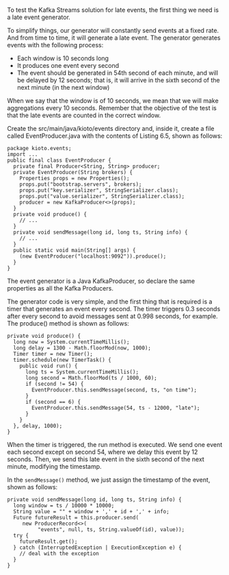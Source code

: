 To test the Kafka Streams solution for late events, the first thing we need is a late event generator.

To simplify things, our generator will constantly send events at a fixed rate. And from time to time, it will generate a late event. The generator generates events with the following process:

- Each window is 10 seconds long
- It produces one event every second
- The event should be generated in 54th second of each minute, and will be delayed by 12 seconds; that is, it will arrive in the sixth second of the next minute (in the next window)

When we say that the window is of 10 seconds, we mean that we will make aggregations every 10 seconds. Remember that the objective of the test is that the late events are counted in the correct window.

Create the src/main/java/kioto/events directory and, inside it, create a file called EventProducer.java with the contents of Listing 6.5, shown as follows:

```
package kioto.events;
import ...
public final class EventProducer {
  private final Producer<String, String> producer;
  private EventProducer(String brokers) {
    Properties props = new Properties();
    props.put("bootstrap.servers", brokers);
    props.put("key.serializer", StringSerializer.class);
    props.put("value.serializer", StringSerializer.class);
    producer = new KafkaProducer<>(props);
  }
  private void produce() {
    // ...
  }
  private void sendMessage(long id, long ts, String info) {
    // ...
  }
  public static void main(String[] args) {
    (new EventProducer("localhost:9092")).produce();
  }
}
```

The event generator is a Java KafkaProducer, so declare the same properties as all the Kafka Producers.

The generator code is very simple, and the first thing that is required is a timer that generates an event every second. The timer triggers 0.3 seconds after every second to avoid messages sent at 0.998 seconds, for example. The produce() method is shown as follows:

```
private void produce() {
  long now = System.currentTimeMillis();
  long delay = 1300 - Math.floorMod(now, 1000);
  Timer timer = new Timer();
  timer.schedule(new TimerTask() {
    public void run() {
      long ts = System.currentTimeMillis();
      long second = Math.floorMod(ts / 1000, 60);
      if (second != 54) {
        EventProducer.this.sendMessage(second, ts, "on time");
      }
      if (second == 6) {
        EventProducer.this.sendMessage(54, ts - 12000, "late");
      }
    }
  }, delay, 1000);
}
```

When the timer is triggered, the run method is executed. We send one event each second except on second 54, where we delay this event by 12 seconds. Then, we send this late event in the sixth second of the next minute, modifying the timestamp.

In the `sendMessage()` method, we just assign the timestamp of the event, shown as follows:

```
private void sendMessage(long id, long ts, String info) {
  long window = ts / 10000 * 10000;
  String value = "" + window + ',' + id + ',' + info;
  Future futureResult = this.producer.send(
     new ProducerRecord<>(
          "events", null, ts, String.valueOf(id), value));
  try {
    futureResult.get();
  } catch (InterruptedException | ExecutionException e) {
    // deal with the exception
  }
}
```
